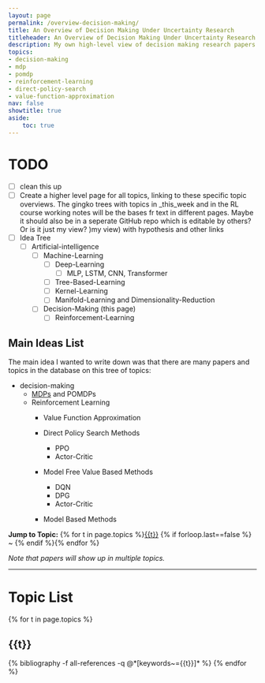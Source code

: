 ```yaml
---
layout: page
permalink: /overview-decision-making/
title: An Overview of Decision Making Under Uncertainty Research
titleheader: An Overview of Decision Making Under Uncertainty Research
description: My own high-level view of decision making research papers.
topics: 
- decision-making
- mdp
- pomdp
- reinforcement-learning
- direct-policy-search
- value-function-approximation
nav: false
showtitle: true
aside: 
    toc: true
---
```


# TODO

- [ ] clean this up
- [ ] Create a higher level page for all topics, linking to these specific topic overviews. The gingko trees with topics in _this_week and in the RL course working notes will be the bases fr text in different pages. Maybe it should also be in a seperate GitHub repo which is editable by others? Or is it just my view? )my view) with hypothesis and other links
- [ ] Idea Tree
  - [ ] Artificial-intelligence
    - [ ] Machine-Learning
      - [ ] Deep-Learning
        - [ ] MLP, LSTM, CNN, Transformer
      - [ ] Tree-Based-Learning
      - [ ] Kernel-Learning
      - [ ] Manifold-Learning and Dimensionality-Reduction
    - [ ] Decision-Making (this page)
      - [ ] Reinforcement-Learning

## Main Ideas List

The main idea I wanted to write down was that there are many papers and topics in the database on this tree of topics:

- decision-making
  - [MDPs](#mdp) and POMDPs
  - Reinforcement Learning
    - Value Function Approximation
    - Direct Policy Search Methods
      - PPO
      - Actor-Critic

    - Model Free Value Based Methods
      - DQN
      - DPG
      - Actor-Critic

    - Model Based Methods





<b>Jump to Topic:</b> {% for t in page.topics %}<a href="#{{t}}">{{t}}</a> {% if forloop.last==false %} ~ {% endif %}{% endfor %}

*Note that papers will show up in multiple topics.*


<hr/>

# Topic List



<div class="publications">
{% for t in page.topics %}
  <h2><a name="{{t}}">{{t}}</a></h2>
  {% bibliography -f all-references -q @*[keywords~={{t}}]* %}
{% endfor %}


</div	>
